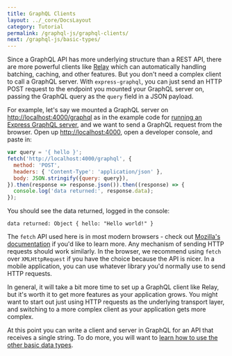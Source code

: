 ```yaml
---
title: GraphQL Clients
layout: ../_core/DocsLayout
category: Tutorial
permalink: /graphql-js/graphql-clients/
next: /graphql-js/basic-types/
---
```


Since a GraphQL API has more underlying structure than a REST API, there are more powerful clients like [Relay](https://facebook.github.io/relay/) which can automatically handling batching, caching, and other features. But you don't need a complex client to call a GraphQL server. With `express-graphql`, you can just send an HTTP POST request to the endpoint you mounted your GraphQL server on, passing the GraphQL query as the `query` field in a JSON payload.

For example, let's say we mounted a GraphQL server on [http://localhost:4000/graphql](http://localhost:4000/graphql) as in the example code for [running an Express GraphQL server](/graphql-js/running-an-express-graphql-server/), and we want to send a GraphQL request from the browser. Open up [http://localhost:4000](http://localhost:4000/), open a developer console, and paste in:

```javascript
var query = '{ hello }';
fetch('http://localhost:4000/graphql', {
  method: 'POST',
  headers: { 'Content-Type': 'application/json' },
  body: JSON.stringify({query: query}),
}).then(response => response.json()).then((response) => {
  console.log('data returned:', response.data);
});
```

You should see the data returned, logged in the console:

```
data returned: Object { hello: "Hello world!" }
```

The `fetch` API used here is in most modern browsers - check out [Mozilla's documentation](https://developer.mozilla.org/en-US/docs/Web/API/Fetch_API/Using_Fetch) if you'd like to learn more. Any mechanism of sending HTTP requests should work similarly. In the browser, we recommend using `fetch` over `XMLHttpRequest` if you have the choice because the API is nicer. In a mobile application, you can use whatever library you'd normally use to send HTTP requests.

In general, it will take a bit more time to set up a GraphQL client like Relay, but it's worth it to get more features as your application grows. You might want to start out just using HTTP requests as the underlying transport layer, and switching to a more complex client as your application gets more complex.

At this point you can write a client and server in GraphQL for an API that receives a single string. To do more, you will want to [learn how to use the other basic data types](/graphql-js/basic-types/).
